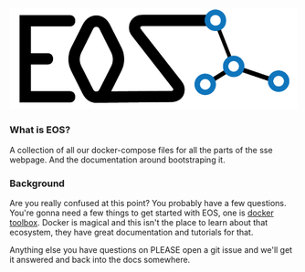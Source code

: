 ![/resources/EOS.gif](/resources/EOS.gif)
### What is EOS?
A collection of all our docker-compose files for all the parts of the sse webpage. And the documentation around bootstraping it.

### Background
Are you really confused at this point? You probably have a few questions. You're gonna need a few things to get started with EOS, one is [docker toolbox](https://www.docker.com/products/docker-toolbox). Docker is magical and this isn't the place to learn about that ecosystem, they have great documentation and tutorials for that.

Anything else you have questions on PLEASE open a git issue and we'll get it answered and back into the docs somewhere.
